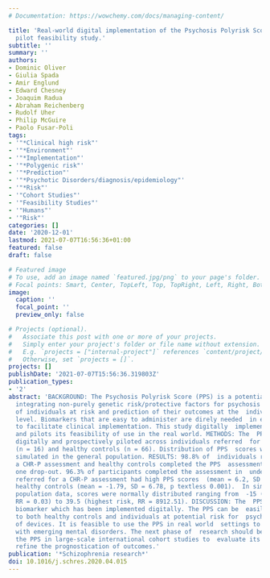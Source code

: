 ```yaml
---
# Documentation: https://wowchemy.com/docs/managing-content/

title: 'Real-world digital implementation of the Psychosis Polyrisk Score (PPS): A
  pilot feasibility study.'
subtitle: ''
summary: ''
authors:
- Dominic Oliver
- Giulia Spada
- Amir Englund
- Edward Chesney
- Joaquim Radua
- Abraham Reichenberg
- Rudolf Uher
- Philip McGuire
- Paolo Fusar-Poli
tags:
- '"*Clinical high risk"'
- '"*Environment"'
- '"*Implementation"'
- '"*Polygenic risk"'
- '"*Prediction"'
- '"*Psychotic Disorders/diagnosis/epidemiology"'
- '"*Risk"'
- '"Cohort Studies"'
- '"Feasibility Studies"'
- '"Humans"'
- '"Risk"'
categories: []
date: '2020-12-01'
lastmod: 2021-07-07T16:56:36+01:00
featured: false
draft: false

# Featured image
# To use, add an image named `featured.jpg/png` to your page's folder.
# Focal points: Smart, Center, TopLeft, Top, TopRight, Left, Right, BottomLeft, Bottom, BottomRight.
image:
  caption: ''
  focal_point: ''
  preview_only: false

# Projects (optional).
#   Associate this post with one or more of your projects.
#   Simply enter your project's folder or file name without extension.
#   E.g. `projects = ["internal-project"]` references `content/project/deep-learning/index.md`.
#   Otherwise, set `projects = []`.
projects: []
publishDate: '2021-07-07T15:56:36.319803Z'
publication_types:
- '2'
abstract: 'BACKGROUND: The Psychosis Polyrisk Score (PPS) is a potential biomarker
  integrating non-purely genetic risk/protective factors for psychosis that may improve  identification
  of individuals at risk and prediction of their outcomes at the  individual subject
  level. Biomarkers that are easy to administer are direly needed  in early psychosis
  to facilitate clinical implementation. This study digitally  implements the PPS
  and pilots its feasibility of use in the real world. METHODS: The  PPS was implemented
  digitally and prospectively piloted across individuals referred  for a CHR-P assessment
  (n = 16) and healthy controls (n = 66). Distribution of PPS  scores was further
  simulated in the general population. RESULTS: 98.8% of  individuals referred for
  a CHR-P assessment and healthy controls completed the PPS  assessment with only
  one drop-out. 96.3% of participants completed the assessment in  under 15 min. Individuals
  referred for a CHR-P assessment had high PPS scores  (mean = 6.2, SD = 7.23) than
  healthy controls (mean = -1.79, SD = 6.78, p textless 0.001).  In simulated general
  population data, scores were normally distributed ranging from  -15 (lowest risk,
  RR = 0.03) to 39.5 (highest risk, RR = 8912.51). DISCUSSION: The  PPS is a promising
  biomarker which has been implemented digitally. The PPS can be  easily administered
  to both healthy controls and individuals at potential risk for  psychosis on a range
  of devices. It is feasible to use the PPS in real world  settings to assess individuals
  with emerging mental disorders. The next phase of  research should be to include
  the PPS in large-scale international cohort studies to  evaluate its ability to
  refine the prognostication of outcomes.'
publication: '*Schizophrenia research*'
doi: 10.1016/j.schres.2020.04.015
---
```

